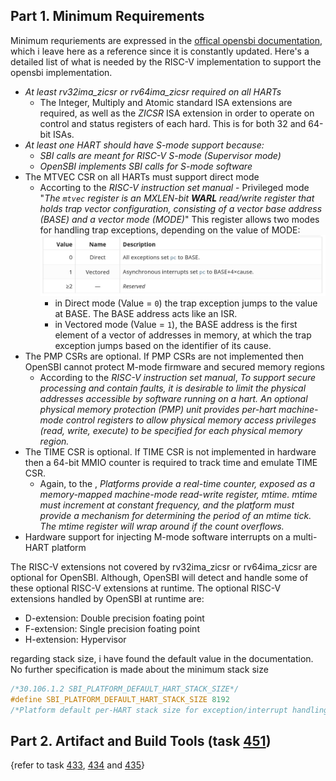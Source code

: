 ## Part 1. Minimum Requirements
Minimum requriements are expressed in the [offical opensbi documentation](https://github.com/riscv-software-src/opensbi/blob/master/docs/platform_requirements.md), which i leave here as a reference since it is constantly updated. Here's a detailed list of what is needed by the RISC-V implementation to support the opensbi implementation.
- *At least rv32ima_zicsr or rv64ima_zicsr required on all HARTs*
	- The Integer, Multiply and Atomic standard ISA extensions are required, as well as the *ZICSR* ISA extension in order to operate on control and status registers of each hard. This is for both 32 and 64-bit ISAs.
- *At least one HART should have S-mode support because:*
	- *SBI calls are meant for RISC-V S-mode (Supervisor mode)*
	- *OpenSBI implements SBI calls for S-mode software*
- The MTVEC CSR on all HARTs must support direct mode
	- Accorting to the *RISC-V instruction set manual* - Privileged mode "*The `mtvec` register is an MXLEN-bit **WARL** read/write register that holds trap vector configuration, consisting of a vector base address (BASE) and a vector mode (MODE)*"
	  This register allows two modes for handling trap exceptions, depending on the value of MODE:
	  ![MODE configuration Table](/doc/OpenSBI/resources/img/MTVEC_mode_config_table.png "MODE configuration Table")
		- in Direct mode (Value = `0`) the trap exception jumps to the value at BASE. The BASE address acts like an ISR.
		- in Vectored mode (Value = `1`), the BASE address is the first element of a vector of addresses in memory, at which the trap exception jumps based on the identifier of its cause. 
- The PMP CSRs are optional. If PMP CSRs are not implemented then OpenSBI cannot protect M-mode firmware and secured memory regions
	- According to the *RISC-V instruction set manual*, *To support secure processing and contain faults, it is desirable to limit the physical addresses accessible by software running on a hart. An optional physical memory protection (PMP) unit provides per-hart machine-mode control registers to allow physical memory access privileges (read, write, execute) to be specified for each physical memory region.*
- The TIME CSR is optional. If TIME CSR is not implemented in hardware then a 64-bit MMIO counter is required to track time and emulate TIME CSR.
	- Again, to the , *Platforms provide a real-time counter, exposed as a memory-mapped machine-mode read-write register, mtime. mtime must increment at constant frequency, and the platform must provide a mechanism for determining the period of an mtime tick. The  mtime register will wrap around if the count overflows.*
- Hardware support for injecting M-mode software interrupts on a multi-HART platform

The RISC-V extensions not covered by rv32ima_zicsr or rv64ima_zicsr are optional for OpenSBI. Although, OpenSBI will detect and handle some of these optional RISC-V extensions at runtime.
The optional RISC-V extensions handled by OpenSBI at runtime are:
-  D-extension: Double precision foating point
-  F-extension: Single precision foating point
-  H-extension: Hypervisor

regarding stack size, i have found the default value in the documentation. No further specification is made about the minimum stack size
```c
/*30.106.1.2 SBI_PLATFORM_DEFAULT_HART_STACK_SIZE*/
#define SBI_PLATFORM_DEFAULT_HART_STACK_SIZE 8192
/*Platform default per-HART stack size for exception/interrupt handling*/
```
## Part 2. Artifact and Build Tools (task [451](https://raspynet.ddns.net/issues/451))
{refer to task [433](https://raspynet.ddns.net/issues/433), [434](https://raspynet.ddns.net/issues/434) and [435](https://raspynet.ddns.net/issues/435)}